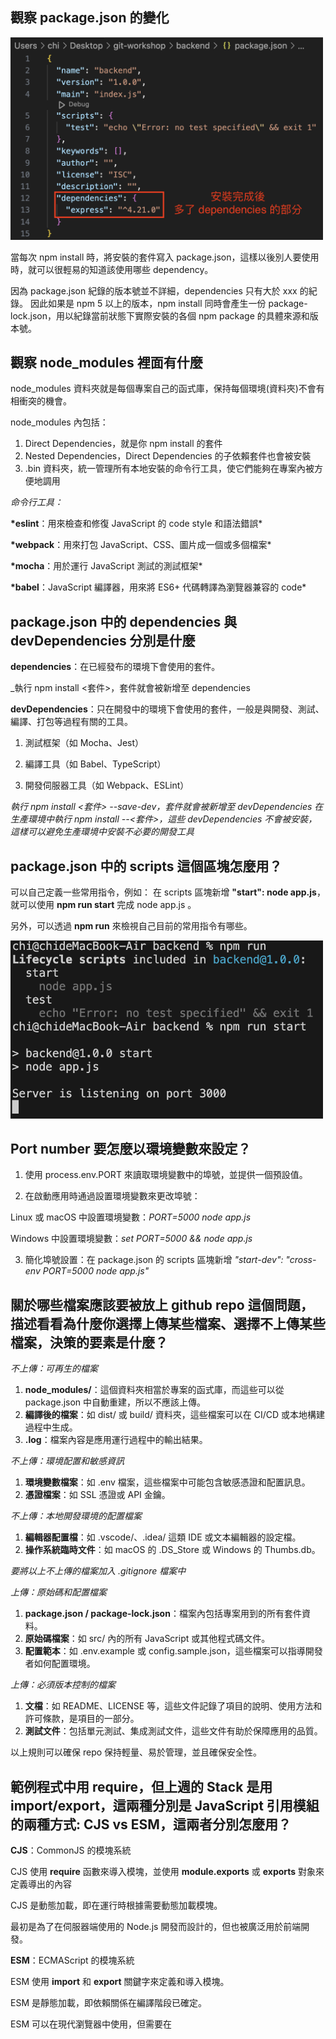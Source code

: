 ## 觀察 package.json 的變化

   <img src="https://github.com/chihsuanyi/113CSD/blob/main/image/backend_package.png" width="500"/>

當每次 npm install 時，將安裝的套件寫入 package.json，這樣以後別人要使用時，就可以很輕易的知道該使用哪些 dependency。

因為 package.json 紀錄的版本號並不詳細，dependencies 只有大於 xxx 的紀錄。
因此如果是 npm 5 以上的版本，npm install 同時會產生一份 package-lock.json，用以紀錄當前狀態下實際安裝的各個 npm package 的具體來源和版本號。

## 觀察 node_modules 裡面有什麼

node_modules 資料夾就是每個專案自己的函式庫，保持每個環境(資料夾)不會有相衝突的機會。

node_modules 內包括：

1. Direct Dependencies，就是你 npm install 的套件
2. Nested Dependencies，Direct Dependencies 的子依賴套件也會被安裝
3. .bin 資料夾，統一管理所有本地安裝的命令行工具，使它們能夠在專案內被方便地調用

_命令行工具：_

**\*eslint**：用來檢查和修復 JavaScript 的 code style 和語法錯誤\*

**\*webpack**：用來打包 JavaScript、CSS、圖片成一個或多個檔案\*

**\*mocha**：用於運行 JavaScript 測試的測試框架\*

**\*babel**：JavaScript 編譯器，用來將 ES6+ 代碼轉譯為瀏覽器兼容的 code\*

## package.json 中的 dependencies 與 devDependencies 分別是什麼

**dependencies**：在已經發布的環境下會使用的套件。

\_執行 npm install <套件>，套件就會被新增至 dependencies

**devDependencies**：只在開發中的環境下會使用的套件，一般是與開發、測試、編譯、打包等過程有關的工具。

1. 測試框架（如 Mocha、Jest）

2. 編譯工具（如 Babel、TypeScript）

3. 開發伺服器工具（如 Webpack、ESLint）

_執行 npm install <套件> --save-dev，套件就會被新增至 devDependencies_
_在生產環境中執行 npm install --<套件>，這些 devDependencies 不會被安裝，這樣可以避免生產環境中安裝不必要的開發工具_

## package.json 中的 scripts 這個區塊怎麼用？

可以自己定義一些常用指令，例如：
在 scripts 區塊新增 **"start": node app.js**，就可以使用 **npm run start** 完成 node app.js 。

另外，可以透過 **npm run** 來檢視自己目前的常用指令有哪些。

<img src="https://github.com/chihsuanyi/113CSD/blob/main/image/backend_scripts.png" width="500"/>

## Port number 要怎麼以環境變數來設定？

1. 使用 process.env.PORT 來讀取環境變數中的埠號，並提供一個預設值。

2. 在啟動應用時通過設置環境變數來更改埠號：

Linux 或 macOS 中設置環境變數：_PORT=5000 node app.js_

Windows 中設置環境變數：_set PORT=5000 && node app.js_

3. 簡化埠號設置：在 package.json 的 scripts 區塊新增 _"start-dev": "cross-env PORT=5000 node app.js"_

## 關於哪些檔案應該要被放上 github repo 這個問題，描述看看為什麼你選擇上傳某些檔案、選擇不上傳某些檔案，決策的要素是什麼？

_不上傳：可再生的檔案_

1. **node_modules/**：這個資料夾相當於專案的函式庫，而這些可以從 package.json 中自動重建，所以不應該上傳。
2. **編譯後的檔案**：如 dist/ 或 build/ 資料夾，這些檔案可以在 CI/CD 或本地構建過程中生成。
3. **.log**：檔案內容是應用運行過程中的輸出結果。

_不上傳：環境配置和敏感資訊_

1. **環境變數檔案**：如 .env 檔案，這些檔案中可能包含敏感憑證和配置訊息。
2. **憑證檔案**：如 SSL 憑證或 API 金鑰。

_不上傳：本地開發環境的配置檔案_

1. **編輯器配置檔**：如 .vscode/、.idea/ 這類 IDE 或文本編輯器的設定檔。
2. **操作系統臨時文件**：如 macOS 的 .DS_Store 或 Windows 的 Thumbs.db。

_要將以上不上傳的檔案加入 .gitignore 檔案中_

_上傳：原始碼和配置檔案_

1. **package.json / package-lock.json**：檔案內包括專案用到的所有套件資料。
2. **原始碼檔案**：如 src/ 內的所有 JavaScript 或其他程式碼文件。
3. **配置範本**：如 .env.example 或 config.sample.json，這些檔案可以指導開發者如何配置環境。

_上傳：必須版本控制的檔案_

1. **文檔**：如 README、LICENSE 等，這些文件記錄了項目的說明、使用方法和許可條款，是項目的一部分。
2. **測試文件**：包括單元測試、集成測試文件，這些文件有助於保障應用的品質。

以上規則可以確保 repo 保持輕量、易於管理，並且確保安全性。

## 範例程式中用 require，但上週的 Stack 是用 import/export，這兩種分別是 JavaScript 引用模組的兩種方式: CJS vs ESM，這兩者分別怎麼用？

**CJS**：CommonJS 的模塊系統

CJS 使用 **require** 函數來導入模塊，並使用 **module.exports** 或 **exports** 對象來定義導出的內容

CJS 是動態加載，即在運行時根據需要動態加載模塊。

最初是為了在伺服器端使用的 Node.js 開發而設計的，但也被廣泛用於前端開發。

**ESM**：ECMAScript 的模塊系統

ESM 使用 **import** 和 **export** 關鍵字來定義和導入模塊。

ESM 是靜態加載，即依賴關係在編譯階段已確定。

ESM 可以在現代瀏覽器中使用，但需要在 <script> 標籤上使用 type="module" 屬性；而 CJS 主要用於 Node.js 環境。

參考資料：

https://ithelp.ithome.com.tw/m/articles/10185297

https://ithelp.ithome.com.tw/articles/10191783

https://vocus.cc/article/649cc0e0fd89780001a7d34d

進階題:

- [localhost](http://localhost) 是什麼？
- `curl` 是什麼？查查看怎麼用 curl 來測試網路連線？常用參數有哪些？
